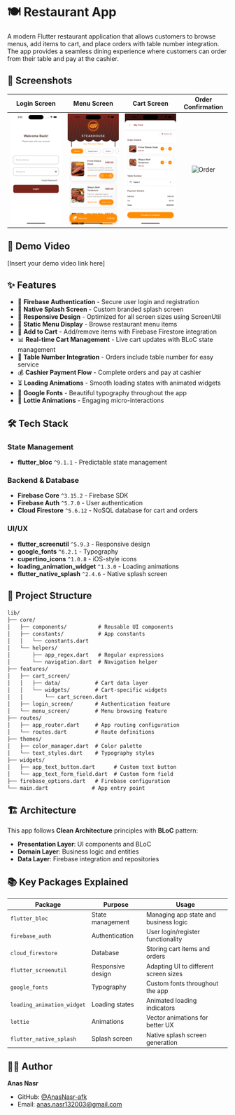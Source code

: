 # 🍽️ Restaurant App

A modern Flutter restaurant application that allows customers to browse menus, add items to cart, and place orders with table number integration. The app provides a seamless dining experience where customers can order from their table and pay at the cashier.

## 📱 Screenshots

| Login Screen | Menu Screen | Cart Screen | Order Confirmation |
|:---:|:---:|:---:|:---:|
| ![Login](assets/screenshots/login.png) | ![Menu](assets/screenshots/menu.png) | ![Cart](assets/screenshots/cart.png) | ![Order](assets/screenshots/order.png) |

## 🎥 Demo Video

[Insert your demo video link here]

## ✨ Features

- 🔐 **Firebase Authentication** - Secure user login and registration
- 🎨 **Native Splash Screen** - Custom branded splash screen
- 📱 **Responsive Design** - Optimized for all screen sizes using ScreenUtil
- 🍕 **Static Menu Display** - Browse restaurant menu items
- 🛒 **Add to Cart** - Add/remove items with Firebase Firestore integration
- 📊 **Real-time Cart Management** - Live cart updates with BLoC state management
- 🏪 **Table Number Integration** - Orders include table number for easy service
- 💰 **Cashier Payment Flow** - Complete orders and pay at cashier
- ⏳ **Loading Animations** - Smooth loading states with animated widgets
- 🎨 **Google Fonts** - Beautiful typography throughout the app
- 🌟 **Lottie Animations** - Engaging micro-interactions

## 🛠️ Tech Stack

### State Management
- **flutter_bloc** `^9.1.1` - Predictable state management

### Backend & Database
- **Firebase Core** `^3.15.2` - Firebase SDK
- **Firebase Auth** `^5.7.0` - User authentication
- **Cloud Firestore** `^5.6.12` - NoSQL database for cart and orders

### UI/UX
- **flutter_screenutil** `^5.9.3` - Responsive design
- **google_fonts** `^6.2.1` - Typography
- **cupertino_icons** `^1.0.8` - iOS-style icons
- **loading_animation_widget** `^1.3.0` - Loading animations
- **flutter_native_splash** `^2.4.6` - Native splash screen

## 📁 Project Structure

```
lib/
├── core/
│   ├── components/          # Reusable UI components
│   ├── constants/           # App constants
│   │   └── constants.dart
│   └── helpers/
│       ├── app_regex.dart   # Regular expressions
│       └── navigation.dart  # Navigation helper
├── features/
│   ├── cart_screen/
│   │   ├── data/           # Cart data layer
│   │   └── widgets/        # Cart-specific widgets
│   │       └── cart_screen.dart
│   ├── login_screen/       # Authentication feature
│   └── menu_screen/        # Menu browsing feature
├── routes/
│   ├── app_router.dart     # App routing configuration
│   └── routes.dart         # Route definitions
├── themes/
│   ├── color_manager.dart  # Color palette
│   └── text_styles.dart    # Typography styles
├── widgets/
│   ├── app_text_button.dart      # Custom text button
│   └── app_text_form_field.dart  # Custom form field
├── firebase_options.dart   # Firebase configuration
└── main.dart              # App entry point
```


## 🏗️ Architecture

This app follows **Clean Architecture** principles with **BLoC** pattern:

- **Presentation Layer**: UI components and BLoC
- **Domain Layer**: Business logic and entities  
- **Data Layer**: Firebase integration and repositories


## 📚 Key Packages Explained

| Package | Purpose | Usage |
|---------|---------|-------|
| `flutter_bloc` | State management | Managing app state and business logic |
| `firebase_auth` | Authentication | User login/register functionality |
| `cloud_firestore` | Database | Storing cart items and orders |
| `flutter_screenutil` | Responsive design | Adapting UI to different screen sizes |
| `google_fonts` | Typography | Custom fonts throughout the app |
| `loading_animation_widget` | Loading states | Animated loading indicators |
| `lottie` | Animations | Vector animations for better UX |
| `flutter_native_splash` | Splash screen | Native splash screen generation |


## 👨‍💻 Author

**Anas Nasr**
- GitHub: [@AnasNasr-afk](https://github.com/AnasNasr-afk)
- Email: anas.nasr132003@gmail.com
